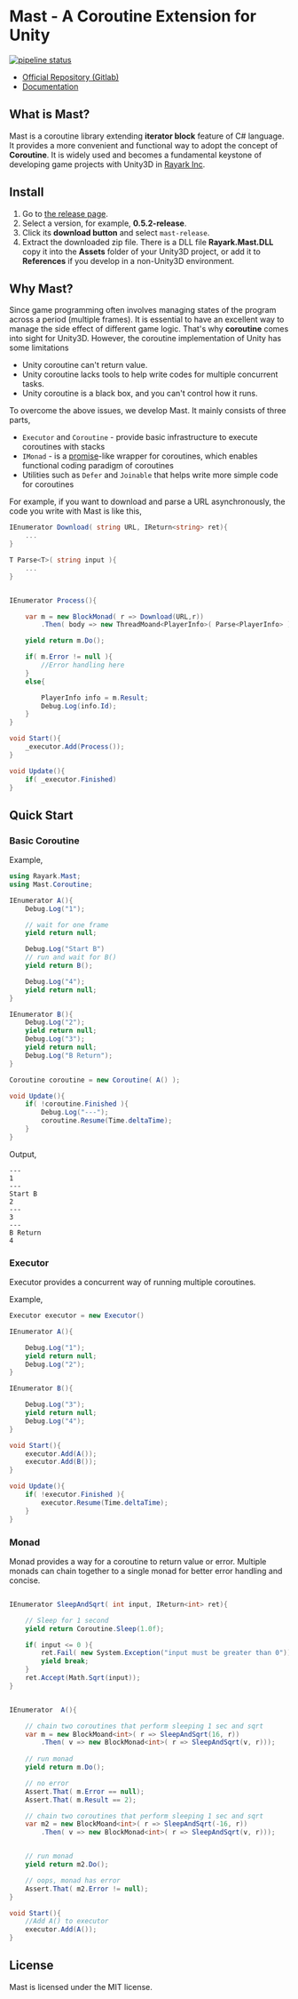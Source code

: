 # Mast - A Coroutine Extension for Unity

[![pipeline status](https://gitlab.com/rayark/mast/badges/master/pipeline.svg)](https://gitlab.com/rayark/mast/commits/master)

- [Official Repository (Gitlab)](https://gitlab.com/rayark/mast)
- [Documentation](https://rayark.gitlab.io/mast/)

## What is Mast?
Mast is a coroutine library extending **iterator block** feature of C# language. It provides a more convenient and functional way to adopt the concept of **Coroutine**. It is widely used and becomes a fundamental keystone of developing game projects with Unity3D in [Rayark Inc](https://www.rayark.com).

## Install

1. Go to  [the release page](https://gitlab.com/rayark/mast/tags).
2. Select a version, for example, **0.5.2-release**.
3. Click its **download button** and select `mast-release`.
4. Extract the downloaded zip file. There is a DLL file **Rayark.Mast.DLL** copy it into the **Assets** folder of your Unity3D project, or add it to **References** if you develop in a non-Unity3D environment.

## Why Mast?

Since game programming often involves managing states of the program across a period (multiple frames). It is essential to have an excellent way to manage the side effect of different game logic. That's why **coroutine** comes into sight for Unity3D. However, the coroutine implementation of Unity has some limitations
- Unity coroutine can't return value.
- Unity coroutine lacks tools to help write codes for multiple concurrent tasks.
- Unity coroutine is a black box, and you can't control how it runs.

To overcome the above issues, we develop Mast. It mainly consists of three parts,
- `Executor` and `Coroutine` - provide basic infrastructure to execute coroutines with stacks
- `IMonad` - is a [promise](https://developer.mozilla.org/en-US/docs/Web/JavaScript/Reference/Global_Objects/Promise)-like wrapper for coroutines, which enables functional coding paradigm of coroutines
- Utilities such as `Defer` and `Joinable` that helps write more simple code for coroutines



For example, if you want to download and parse a URL asynchronously, the code you write with Mast is like this,

```csharp
IEnumerator Download( string URL, IReturn<string> ret){
    ...
}

T Parse<T>( string input ){
    ...
}


IEnumerator Process(){

    var m = new BlockMonad( r => Download(URL,r))
        .Then( body => new ThreadMoand<PlayerInfo>( Parse<PlayerInfo> ));

    yield return m.Do();

    if( m.Error != null ){
        //Error handling here
    }
    else{

        PlayerInfo info = m.Result;
        Debug.Log(info.Id);
    }
}

void Start(){
    _executor.Add(Process());
}

void Update(){
    if( _executor.Finished)
}
``` 

## Quick Start

### Basic Coroutine

Example,
```csharp
using Rayark.Mast;
using Mast.Coroutine;

IEnumerator A(){
    Debug.Log("1");

    // wait for one frame
    yield return null;

    Debug.Log("Start B")
    // run and wait for B()
    yield return B();

    Debug.Log("4");
    yield return null;
}

IEnumerator B(){
    Debug.Log("2");
    yield return null;
    Debug.Log("3");
    yield return null;
    Debug.Log("B Return");
}

Coroutine coroutine = new Coroutine( A() );

void Update(){
    if( !coroutine.Finished ){
        Debug.Log("---");
        coroutine.Resume(Time.deltaTime);
    }
}
```

Output,
```
---
1
---
Start B
2
---
3
---
B Return
4
```

### Executor

Executor provides a concurrent way of running multiple coroutines.

Example,
```csharp
Executor executor = new Executor()

IEnumerator A(){

    Debug.Log("1");
    yield return null;
    Debug.Log("2");
}

IEnumerator B(){

    Debug.Log("3");
    yield return null;
    Debug.Log("4");
}

void Start(){
    executor.Add(A());
    executor.Add(B());
}

void Update(){
    if( !executor.Finished ){
        executor.Resume(Time.deltaTime);
    }
}
```

### Monad

Monad provides a way for a coroutine to return value or error. Multiple monads can chain together to a single monad for better error handling and concise.

```csharp

IEnumerator SleepAndSqrt( int input, IReturn<int> ret){

    // Sleep for 1 second
    yield return Coroutine.Sleep(1.0f);

    if( input <= 0 ){
        ret.Fail( new System.Exception("input must be greater than 0"));
        yield break;
    }
    ret.Accept(Math.Sqrt(input));
}


IEnumerator  A(){

    // chain two coroutines that perform sleeping 1 sec and sqrt
    var m = new BlockMoand<int>( r => SleepAndSqrt(16, r))
        .Then( v => new BlockMonad<int>( r => SleepAndSqrt(v, r)));
    
    // run monad
    yield return m.Do();

    // no error
    Assert.That( m.Error == null);
    Assert.That( m.Result == 2);

    // chain two coroutines that perform sleeping 1 sec and sqrt
    var m2 = new BlockMoand<int>( r => SleepAndSqrt(-16, r))
        .Then( v => new BlockMonad<int>( r => SleepAndSqrt(v, r)));


    // run monad
    yield return m2.Do();

    // oops, monad has error
    Assert.That( m2.Error != null);
}

void Start(){
    //Add A() to executor
    executor.Add(A());
}
```
## License
Mast is licensed under the MIT license.